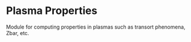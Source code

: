 # Plasma Properties
Module for computing properties in plasmas such as transort phenomena, Zbar, etc.
